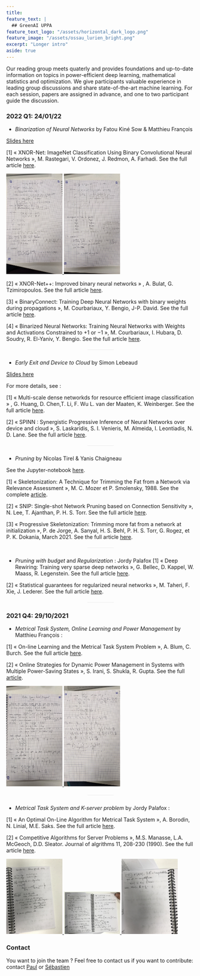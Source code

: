 ```yaml
---
title: 
feature_text: |
  ## GreenAI UPPA 
feature_text_logo: "/assets/horizontal_dark_logo.png"
feature_image: "/assets/ossau_lurien_bright.png"
excerpt: "Longer intro"
aside: true 
---
```




Our reading group meets quaterly and provides foundations and up-to-date information on topics in power-efficient deep learning, mathematical statistics and optimization. We give participants valuable experience in leading group discussions and share state-of-the-art machine learning. For each session, papers are assigned in advance, and one to two participant guide the discussion.

### 2022 Q1: 24/01/22

- *Binarization of Neural Networks* by Fatou Kiné Sow & Matthieu François 

<a href="/images/reading/vague-janvier-2022/BNN.pdf">Slides here</a>

[1] « XNOR-Net: ImageNet Classification Using Binary
Convolutional Neural Networks », M. Rastegari, V. Ordonez, J. Redmon, A. Farhadi. See the full article <a href="https://arxiv.org/pdf/1603.05279.pdf ">here</a>. 
<p float="left">
  <a href="/images/reading/vague-janvier-2022/mf/PXL_20220131_095525754.jpg">
    <img src="/images/reading/vague-janvier-2022/mf/PXL_20220131_095525754.jpg" alt="alt text" title="handwritten note 1" width="150"/>
  </a>
  <a href="/images/reading/vague-janvier-2022/mf/PXL_20220131_095539290.jpg">
    <img src="/images/reading/vague-janvier-2022/mf/PXL_20220131_095539290.jpg" alt="alt text" title="handwritten note 2" width="150"/>
  </a>
</p>

[2] « XNOR-Net++: Improved binary neural networks » , A. Bulat, G. Tzimiropoulos. See the full article <a href="https://arxiv.org/pdf/1909.13863.pdf">here</a>. 


[3] « BinaryConnect: Training Deep Neural Networks with binary weights during propagations »,  M. Courbariaux, Y. Bengio, J-P. David. See the full article <a href="https://arxiv.org/pdf/1511.00363.pdf">here</a>. 

[4] « Binarized Neural Networks: Training Neural Networks with Weights and Activations Constrained to +1 or −1 », M. Courbariaux, I. Hubara, D. Soudry, R. El-Yaniv, Y. Bengio. See the full article <a href="https://arxiv.org/pdf/1602.02830.pdf">here</a>. 

<div style="margin-top:0px;margin-bottom:40px;height:1px;width:70px;margin:20px auto 25px;background:#ebebeb;display:block;border:none;"></div>

- *Early Exit and Device to Cloud* by Simon Lebeaud

<a href="/images/reading/vague-janvier-2022/EarlyExits.pdf">Slides here</a>

For more details, see :

[1] « Multi-scale dense networkds for resource efficient image classification » , G. Huang, D. Chen,T. Li, F. Wu
L. van der Maaten, K. Weinberger. See the full article <a href="https://arxiv.org/pdf/1703.09844.pdf">here</a>.

[2] « SPINN : Synergistic Progressive Inference of Neural Networks over device and cloud », S. Laskaridis, S. I. Venieris,
M. Almeida, I. Leontiadis, N. D. Lane. See the full article <a href="https://arxiv.org/pdf/2008.06402.pdf">here</a>.




<div style="margin-top:0px;margin-bottom:40px;height:1px;width:70px;margin:20px auto 25px;background:#ebebeb;display:block;border:none;"></div>

- *Pruning* by Nicolas Tirel & Yanis Chaigneau

See the Jupyter-notebook <a href="/images/reading/vague-janvier-2022/Pruning_SNIP_FORCE/Force_pruning.ipynb">here</a>.

[1] « Skeletonization: A Technique for Trimming the Fat from a Network via Relevance Assessment », M. C. Mozer et P. Smolensky, 1988.
See the complete <a href="https://www.semanticscholar.org/paper/Skeletonization%3A-A-Technique-for-Trimming-the-Fat-a-Mozer-Smolensky/a87953825b0bea2a5d52bfccf09d2518295c5053">article</a>. 


[2] « SNIP: Single-shot Network Pruning based on Connection Sensitivity », N. Lee, T. Ajanthan, P. H. S. Torr. See the full article <a href="http://arxiv.org/abs/1810.02340">here</a>.


[3] « Progressive Skeletonization: Trimming more fat from a network at initialization », P. de Jorge, A. Sanyal, H. S. Behl, P. H. S. Torr, G. Rogez, et P. K. Dokania,  March 2021. See the full article <a href="http://arxiv.org/abs/2006.09081">here</a>.


<div style="margin-top:0px;margin-bottom:40px;height:1px;width:70px;margin:20px auto 25px;background:#ebebeb;display:block;border:none;"></div>

- *Pruning with budget* and *Regularization* : Jordy Palafox
[1] « Deep Rewiring: Training very sparse deep networks », G. Bellec, D. Kappel, W. Maass, R. Legenstein. See the full article <a href="https://arxiv.org/pdf/1711.05136.pdf">here</a>.

[2] « Statistical guarantees for regularized neural networks », M. Taheri, F. Xie, J. Lederer. See the full article <a href="https://www.sciencedirect.com/science/article/pii/S0893608021001714">here</a>.

<div style="margin-top:0px;margin-bottom:40px;height:1px;width:70px;margin:20px auto 25px;background:#ebebeb;display:block;border:none;"></div>


### 2021 Q4: 29/10/2021

- *Metrical Task System, Online Learning and Power Management* by Matthieu François :

[1] « On-line Learning and the Metrical Task System Problem », A. Blum, C. Burch. See the full article <a href="https://link.springer.com/article/10.1023/A:1007621832648">here</a>.


[2] « Online Strategies for Dynamic Power Management in Systems with Multiple Power-Saving States », S. Irani, S. Shukla, R. Gupta. See the full <a href="https://citeseerx.ist.psu.edu/viewdoc/download?doi=10.1.1.215.8295&rep=rep1&type=pdf">article</a>.


<p float="left">
  <a href="/images/reading/vague-octobre-2021/mf/PXL_20220131_095753838.jpg">
    <img src="/images/reading/vague-octobre-2021/mf/PXL_20220131_095753838.jpg" alt="alt text" title="handwritten note 1" width="150"/>
  </a>
  <a href="/images/reading/vague-octobre-2021/mf/PXL_20220131_095800957.jpg">
    <img src="/images/reading/vague-octobre-2021/mf/PXL_20220131_095800957.jpg" alt="alt text" title="handwritten note 2" width="150"/>
  </a>
</p>

<div style="margin-top:0px;margin-bottom:40px;height:1px;width:70px;margin:20px auto 25px;background:#ebebeb;display:block;border:none;"></div>

- *Metrical Task System and K-server problem* by Jordy Palafox :

[1] « An Optimal On-Line Algorithm for Metrical Task System », A. Borodin, N. Linial, M.E. Saks. See the full article <a href="https://www.cs.huji.ac.il/~nati/PAPERS/bls_online.pdf">here</a>.


[2]
« Competitive Algorithms for Server Problems », M.S. Manasse, L.A. McGeoch, D.D. Sleator. Journal of algrithms 11, 208-230 (1990). See the full article <a href="https://www.sciencedirect.com/science/article/pii/019667749090003W">here</a>.

<p float="left">
  <a href="/images/reading/vague-octobre-2021/jp/IMG_1989.jpg">
    <img src="/images/reading/vague-octobre-2021/jp/IMG_1989.jpg" alt="alt text" title="handwritten note 1" width="150"/>
  </a>
  <a href="/images/reading/vague-octobre-2021/jp/IMG_1990.jpg">
    <img src="/images/reading/vague-octobre-2021/jp/IMG_1990.jpg" alt="alt text" title="handwritten note 2" width="150"/>
  </a>
  <a href="/images/reading/vague-octobre-2021/jp/IMG_1991.jpg">
    <img src="/images/reading/vague-octobre-2021/jp/IMG_1991.jpg" alt="alt text" title="handwritten note 3" width="150"/>
  </a>
</p>

### Contact

You want to join the team ? Feel free to contact us if you want to contribute: contact [Paul](mailto:paul.gay@univ-pau.fr) or [Sébastien](https://sebastienloustau.github.io)
